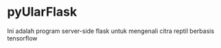 # pyUlarFlask
Ini adalah program server-side flask untuk mengenali citra reptil berbasis tensorflow
